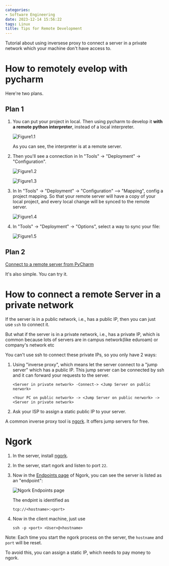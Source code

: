 ```yaml
---
categories:
- Software Engineering
date: 2023-12-14 15:56:22
tags: Linux
title: Tips for Remote Development
---
```


Tutorial about using inversese proxy to connect a server in a private network which your machine don't have access to.

<!--more-->

# How to remotely evelop with pycharm

Here're two plans.

## Plan 1

1. You can put your project in local. Then using pycharm to develop it **with a remote python interpreter**, instead of a local interpreter.

   ![Figure1.1](https://lyk-love.oss-cn-shanghai.aliyuncs.com/Software%20Engineering/Tips%20for%20Remote%20Development/Figure%201.1.png)

   As you can see, the interpreter is at a remote server.

2. Then you'll see a connection in In "Tools" -> "Deployment" -> "Configuration".

   ![Figure1.2](https://lyk-love.oss-cn-shanghai.aliyuncs.com/Software%20Engineering/Tips%20for%20Remote%20Development/Figure1.2.png)

   ![Figure1.3](https://lyk-love.oss-cn-shanghai.aliyuncs.com/Software%20Engineering/Tips%20for%20Remote%20Development/Figure1.3.png) 

3. In In "Tools" -> "Deployment" -> "Configuration" --> "Mapping", config a project mapping. So that your remote server will have a copy of your local project, and every local change will be synced to the remote server.

   ![Figure1.4](https://lyk-love.oss-cn-shanghai.aliyuncs.com/Software%20Engineering/Tips%20for%20Remote%20Development/Figure1.4.png)

4. In "Tools" -> "Deployment" -> "Options", select a way to sync your file:

   ![Figure1.5](https://lyk-love.oss-cn-shanghai.aliyuncs.com/Software%20Engineering/Tips%20for%20Remote%20Development/Figure1.5.png)



## Plan 2

[Connect to a remote server from PyCharm](https://www.jetbrains.com/help/pycharm/remote-development-starting-page.html)

It's also simple. You can try it.

# How to connect a remote Server in a private network

If the server is in a public network, i.e., has a public IP, then you can just use `ssh` to connect it.

But what if the server is in a private network, i.e., has a private IP, which is common because lots of servers are in campus network(like eduroam) or company's network etc

You can't use ssh to connect these private IPs, so you only have 2 ways:

1. Using "inverse proxy", which means let the server connect to a "jump server" which has a public IP. This jump server can be connected by ssh and it can forward your requests to the server.

   ```text
   <Server in private network> -Connect-> <Jump Server on public nerwork> 
   
   <Your PC on public network> -> <Jump Server on public nerwork> -> <Server in private network>
   ```

2. Ask your ISP to assign a static public IP to your server.



A common inverse proxy tool is [ngork](https://dashboard.ngrok.com/get-started/setup/macos). It offers jump servers for free.


# Ngork

1. In the server, install [ngork](https://dashboard.ngrok.com/get-started/setup/macos).

2. In the server, start ngork and listen to port `22`.

3. Now in the [Endpoints page](https://dashboard.ngrok.com/cloud-edge/endpoints) of Ngork, you can see the server is listed as an "endpoint":

   ![Ngork Endpoints page](https://lyk-love.oss-cn-shanghai.aliyuncs.com/Software%20Engineering/Tips%20for%20Remote%20Development/Ngork%20Endpoints%20page.png)

   The endpint is identified as

   ```
   tcp://<hostname>:<port>
   ```

4. Now in the client machine, just use

   ```
   ssh -p <port> <User>@<hostname>
   ```

   

Note: Each time you start the ngork process on the server, the `hostname` and `port` will be reset.

To avoid this, you can assign a static IP, which needs to pay money to ngork.